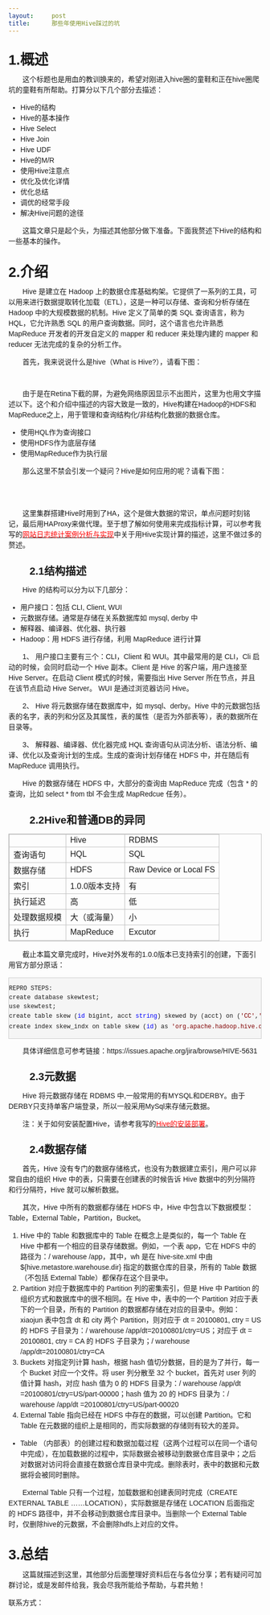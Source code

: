 ```yaml
---
layout:     post
title:      那些年使用Hive踩过的坑
---
```

<div id="article_content" class="article_content clearfix csdn-tracking-statistics" data-pid="blog" data-mod="popu_307" data-dsm="post">
								            <link rel="stylesheet" href="https://csdnimg.cn/release/phoenix/template/css/ck_htmledit_views-f76675cdea.css">
						<div class="htmledit_views" id="content_views">
                
<div id="cnblogs_post_body" style="font-family:Verdana, Arial, Helvetica, sans-serif;font-size:14px;line-height:21px;">
<h1 style="font-size:28px;">1.概述</h1>
<p>　　这个标题也是用血的教训换来的，希望对刚进入hive圈的童鞋和正在hive圈爬坑的童鞋有所帮助。打算分以下几个部分去描述：</p>
<ul><li style="list-style: !important;">Hive的结构</li><li style="list-style: !important;">Hive的基本操作</li><li style="list-style: !important;">Hive Select</li><li style="list-style: !important;">Hive Join</li><li style="list-style: !important;">Hive UDF</li><li style="list-style: !important;">Hive的M/R</li><li style="list-style: !important;">使用Hive注意点</li><li style="list-style: !important;">优化及优化详情</li><li style="list-style: !important;">优化总结</li><li style="list-style: !important;">调优的经常手段</li><li style="list-style: !important;">解决Hive问题的途径</li></ul><p>　　这篇文章只是起个头，为描述其他部分做下准备。下面我赘述下Hive的结构和一些基本的操作。</p>
<h1 style="font-size:28px;">2.介绍　</h1>
<p>　　Hive 是建立在 Hadoop 上的数据仓库基础构架。它提供了一系列的工具，可以用来进行数据提取转化加载（ETL），这是一种可以存储、查询和分析存储在 Hadoop 中的大规模数据的机制。Hive 定义了简单的类 SQL 查询语言，称为 HQL，它允许熟悉 SQL 的用户查询数据。同时，这个语言也允许熟悉 MapReduce 开发者的开发自定义的 mapper 和 reducer
 来处理内建的 mapper 和 reducer 无法完成的复杂的分析工作。</p>
<p>　　首先，我来说说什么是hive（What is Hive?），请看下图：</p>
<p><img src="http://images.cnitblog.com/blog/666745/201502/121618399176872.png" alt="" style="border:0px;"></p>
<p><img src="http://images.cnitblog.com/blog/666745/201502/121619024959741.png" alt="" style="border:0px;"></p>
<p>　　由于是在Retina下截的屏，为避免网络原因显示不出图片，这里为也用文字描述以下。这个和介绍中描述的内容大致是一致的，Hive构建在Hadoop的HDFS和MapReduce之上，用于管理和查询结构化/非结构化数据的数据仓库。</p>
<ul><li style="list-style: !important;">使用HQL作为查询接口</li><li style="list-style: !important;">使用HDFS作为底层存储</li><li style="list-style: !important;">使用MapReduce作为执行层</li></ul><p>　　那么这里不禁会引发一个疑问？Hive是如何应用的呢？请看下图：</p>
<p><img src="http://images.cnitblog.com/blog/666745/201502/121626125112937.png" alt="" style="border:0px;"></p>
<p> </p>
<p>　　这里集群搭建Hive时用到了HA，这个是做大数据的常识，单点问题时刻铭记，最后用HAProxy来做代理。至于想了解如何使用来完成指标计算，可以参考我写的<span style="color:rgb(255,0,0);"><a id="cb_post_title_url" class="postTitle2" href="http://www.cnblogs.com/smartloli/p/4272705.html" rel="nofollow" style="color:#000000;"><span style="color:rgb(255,0,0);">网站日志统计案例分析与实现</span></a></span>中关于用Hive实现计算的描述，这里不做过多的赘述。</p>
<h2 style="font-size:21px;">　　2.1结构描述</h2>
<p align="left">　　Hive 的结构可以分为以下几部分：</p>
<ul><li style="list-style: !important;">用户接口：包括 CLI, Client, WUI</li><li style="list-style: !important;">元数据存储。通常是存储在关系数据库如 mysql, derby 中</li><li style="list-style: !important;">解释器、编译器、优化器、执行器</li><li style="list-style: !important;">Hadoop：用 HDFS 进行存储，利用 MapReduce 进行计算</li></ul><p align="left">　　1、 用户接口主要有三个：CLI，Client 和 WUI。其中最常用的是 CLI，Cli 启动的时候，会同时启动一个 Hive 副本。Client 是 Hive 的客户端，用户连接至 Hive Server。在启动 Client 模式的时候，需要指出 Hive Server 所在节点，并且在该节点启动 Hive Server。 WUI 是通过浏览器访问
 Hive。</p>
<p align="left">　　2、 Hive 将元数据存储在数据库中，如 mysql、derby。Hive 中的元数据包括表的名字，表的列和分区及其属性，表的属性（是否为外部表等），表的数据所在目录等。</p>
<p align="left">　　3、 解释器、编译器、优化器完成 HQL 查询语句从词法分析、语法分析、编译、优化以及查询计划的生成。生成的查询计划存储在 HDFS 中，并在随后有 MapReduce 调用执行。</p>
<p>　　Hive 的数据存储在 HDFS 中，大部分的查询由 MapReduce 完成（包含 * 的查询，比如 select * from tbl 不会生成 MapRedcue 任务）。</p>
<h2 style="font-size:21px;">　　2.2Hive和普通DB的异同</h2>
<table border="0" style="border-collapse:collapse;border-spacing:0px;border:1px solid #C0C0C0;"><tbody><tr><td style="border:1px solid #C0C0C0;border-collapse:collapse;">
 </td>
<td style="border:1px solid #C0C0C0;border-collapse:collapse;">
Hive</td>
<td style="border:1px solid #C0C0C0;border-collapse:collapse;">
RDBMS</td>
</tr><tr><td style="border:1px solid #C0C0C0;border-collapse:collapse;">
查询语句</td>
<td style="border:1px solid #C0C0C0;border-collapse:collapse;">
HQL</td>
<td style="border:1px solid #C0C0C0;border-collapse:collapse;">
SQL</td>
</tr><tr><td style="border:1px solid #C0C0C0;border-collapse:collapse;">
数据存储</td>
<td style="border:1px solid #C0C0C0;border-collapse:collapse;">
HDFS</td>
<td style="border:1px solid #C0C0C0;border-collapse:collapse;">
Raw Device or Local FS</td>
</tr><tr><td style="border:1px solid #C0C0C0;border-collapse:collapse;">
索引</td>
<td style="border:1px solid #C0C0C0;border-collapse:collapse;">
1.0.0版本支持</td>
<td style="border:1px solid #C0C0C0;border-collapse:collapse;">
有</td>
</tr><tr><td style="border:1px solid #C0C0C0;border-collapse:collapse;">
执行延迟</td>
<td style="border:1px solid #C0C0C0;border-collapse:collapse;">
高</td>
<td style="border:1px solid #C0C0C0;border-collapse:collapse;">
低</td>
</tr><tr><td style="border:1px solid #C0C0C0;border-collapse:collapse;">
处理数据规模</td>
<td style="border:1px solid #C0C0C0;border-collapse:collapse;">
大（或海量）</td>
<td style="border:1px solid #C0C0C0;border-collapse:collapse;">
小</td>
</tr><tr><td style="border:1px solid #C0C0C0;border-collapse:collapse;">
执行</td>
<td style="border:1px solid #C0C0C0;border-collapse:collapse;">
MapReduce</td>
<td style="border:1px solid #C0C0C0;border-collapse:collapse;">
Excutor</td>
</tr></tbody></table><p>　　截止本篇文章完成时，Hive对外发布的1.0.0版本已支持索引的创建，下面引用官方部分原话：</p>
<div class="cnblogs_code" style="border:1px solid rgb(204,204,204);overflow:auto;font-family:'Courier New' !important;font-size:12px !important;background-color:rgb(245,245,245);">
<pre style="font-family:'Courier New' !important;"><span style="line-height:1.5 !important;">REPRO STEPS:
create database skewtest;
use skewtest;
create table skew (</span><span style="color:rgb(0,0,255);line-height:1.5 !important;">id</span> bigint, acct <span style="color:rgb(0,0,255);line-height:1.5 !important;">string</span>) skewed by (acct) on (<span style="color:rgb(128,0,0);line-height:1.5 !important;">'</span><span style="color:rgb(128,0,0);line-height:1.5 !important;">CC</span><span style="color:rgb(128,0,0);line-height:1.5 !important;">'</span>,<span style="color:rgb(128,0,0);line-height:1.5 !important;">'</span><span style="color:rgb(128,0,0);line-height:1.5 !important;">CH</span><span style="color:rgb(128,0,0);line-height:1.5 !important;">'</span><span style="line-height:1.5 !important;">);
create index skew_indx on table skew (</span><span style="color:rgb(0,0,255);line-height:1.5 !important;">id</span>) as <span style="color:rgb(128,0,0);line-height:1.5 !important;">'</span><span style="color:rgb(128,0,0);line-height:1.5 !important;">org.apache.hadoop.hive.ql.index.compact.CompactIndexHandler</span><span style="color:rgb(128,0,0);line-height:1.5 !important;">'</span> WITH DEFERRED REBUILD;</pre>
</div>
<p>　　具体详细信息可参考链接：https://issues.apache.org/jira/browse/HIVE-5631</p>
<h2 style="font-size:21px;">　　2.3元数据</h2>
<p align="left">　　Hive 将元数据存储在 RDBMS 中,一般常用的有MYSQL和DERBY。由于DERBY只支持单客户端登录，所以一般采用MySql来存储元数据。</p>
<p align="left">　　注：关于如何安装配置Hive，请参考我写的<span style="color:rgb(255,0,0);"><a class="postTitle2" href="http://www.cnblogs.com/smartloli/p/4201831.html" rel="nofollow" style="color:#000000;"><span style="color:rgb(255,0,0);">Hive的安装部署</span></a></span>。</p>
<h2 align="left" style="font-size:21px;">　　2.4数据存储</h2>
<p align="left">　　首先，Hive 没有专门的数据存储格式，也没有为数据建立索引，用户可以非常自由的组织 Hive 中的表，只需要在创建表的时候告诉 Hive 数据中的列分隔符和行分隔符，Hive 就可以解析数据。</p>
<p align="left">　　其次，Hive 中所有的数据都存储在 HDFS 中，Hive 中包含以下数据模型：Table，External Table，Partition，Bucket。</p>
<ol start="1"><li style="list-style:decimal;">Hive 中的 Table 和数据库中的 Table 在概念上是类似的，每一个 Table 在 Hive 中都有一个相应的目录存储数据。例如，一个表 app，它在 HDFS 中的路径为：/ warehouse /app，其中，wh 是在 hive-site.xml 中由 ${hive.metastore.warehouse.dir} 指定的数据仓库的目录，所有的 Table 数据（不包括
 External Table）都保存在这个目录中。</li><li style="list-style:decimal;">Partition 对应于数据库中的 Partition 列的密集索引，但是 Hive 中 Partition 的组织方式和数据库中的很不相同。在 Hive 中，表中的一个 Partition 对应于表下的一个目录，所有的 Partition 的数据都存储在对应的目录中。例如：xiaojun 表中包含 dt 和 city 两个 Partition，则对应于 dt = 20100801,
 ctry = US 的 HDFS 子目录为：/ warehouse /app/dt=20100801/ctry=US；对应于 dt = 20100801, ctry = CA 的 HDFS 子目录为；/ warehouse /app/dt=20100801/ctry=CA</li><li style="list-style:decimal;">Buckets 对指定列计算 hash，根据 hash 值切分数据，目的是为了并行，每一个 Bucket 对应一个文件。将 user 列分散至 32 个 bucket，首先对 user 列的值计算 hash，对应 hash 值为 0 的 HDFS 目录为：/ warehouse /app/dt =20100801/ctry=US/part-00000；hash 值为 20 的 HDFS
 目录为：/ warehouse /app/dt =20100801/ctry=US/part-00020</li><li style="list-style:decimal;">External Table 指向已经在 HDFS 中存在的数据，可以创建 Partition。它和 Table 在元数据的组织上是相同的，而实际数据的存储则有较大的差异。</li></ol><ul><li style="list-style: !important;">Table （内部表）的创建过程和数据加载过程（这两个过程可以在同一个语句中完成），在加载数据的过程中，实际数据会被移动到数据仓库目录中；之后对数据对访问将会直接在数据仓库目录中完成。删除表时，表中的数据和元数据将会被同时删除。</li></ul><p>　　External Table 只有一个过程，加载数据和创建表同时完成（CREATE EXTERNAL TABLE ……LOCATION），实际数据是存储在 LOCATION 后面指定的 HDFS 路径中，并不会移动到数据仓库目录中。当删除一个 External Table 时，仅删除hive的元数据，不会删除hdfs上对应的文件。</p>
<h1 style="font-size:28px;">3.总结</h1>
<p>　　这篇就描述到这里，其他部分后面整理好资料后在与各位分享；若有疑问可加群讨论，或是发邮件给我，我会尽我所能给予帮助，与君共勉！</p>
</div>
<div id="MySignature" style="font-family:Verdana, Arial, Helvetica, sans-serif;font-size:14px;line-height:21px;">
联系方式： </div>
            </div>
                </div>